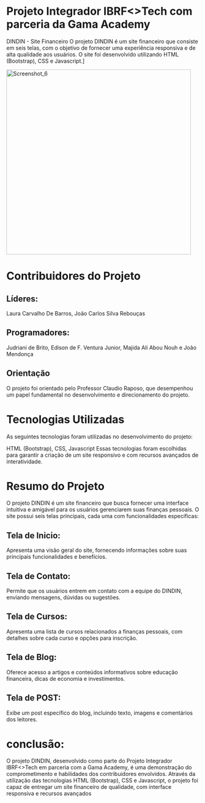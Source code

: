 # Projeto Integrador IBRF<>Tech com parceria da Gama Academy
DINDIN - Site Financeiro
O projeto DINDIN é um site financeiro que consiste em seis telas, com o objetivo de fornecer uma experiência responsiva e de alta qualidade aos usuários. O site foi desenvolvido utilizando HTML (Bootstrap), CSS e Javascript.]

<img width="482" alt="Screenshot_6" src="https://user-images.githubusercontent.com/70778525/236589965-0cedee85-edab-4bf6-9e38-a5d5010a41fb.png">


# Contribuidores do Projeto

## Líderes:
Laura Carvalho De Barros,
João Carlos Silva Rebouças

## Programadores:
Judriani de Brito,
Edison de F. Ventura Junior,
Majida Ali Abou Nouh e
João Mendonça

## Orientação
O projeto foi orientado pelo Professor Claudio Raposo, que desempenhou um papel fundamental no desenvolvimento e direcionamento do projeto.

# Tecnologias Utilizadas
As seguintes tecnologias foram utilizadas no desenvolvimento do projeto:

HTML (Bootstrap),
CSS,
Javascript
Essas tecnologias foram escolhidas para garantir a criação de um site responsivo e com recursos avançados de interatividade.

# Resumo do Projeto
O projeto DINDIN é um site financeiro que busca fornecer uma interface intuitiva e amigável para os usuários gerenciarem suas finanças pessoais. O site possui seis telas principais, cada uma com funcionalidades específicas:

## Tela de Inicio:
Apresenta uma visão geral do site, fornecendo informações sobre suas principais funcionalidades e benefícios.

## Tela de Contato:
Permite que os usuários entrem em contato com a equipe do DINDIN, enviando mensagens, dúvidas ou sugestões.

## Tela de Cursos: 
Apresenta uma lista de cursos relacionados a finanças pessoais, com detalhes sobre cada curso e opções para inscrição.

## Tela de Blog: 
Oferece acesso a artigos e conteúdos informativos sobre educação financeira, dicas de economia e investimentos.

## Tela de POST: 
 Exibe um post específico do blog, incluindo texto, imagens e comentários dos leitores.
 
 
 # conclusão:
 O projeto DINDIN, desenvolvido como parte do Projeto Integrador IBRF<>Tech em parceria com a Gama Academy, é uma demonstração do comprometimento e habilidades dos contribuidores envolvidos. Através da utilização das tecnologias HTML (Bootstrap), CSS e Javascript, o projeto foi capaz de entregar um site financeiro de qualidade, com interface responsiva e recursos avançados

